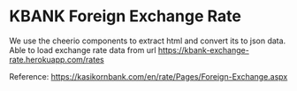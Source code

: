 KBANK Foreign Exchange Rate
===========================
We use the cheerio components to extract html and convert its to json data. 
Able to load exchange rate data from url https://kbank-exchange-rate.herokuapp.com/rates

Reference: https://kasikornbank.com/en/rate/Pages/Foreign-Exchange.aspx 

